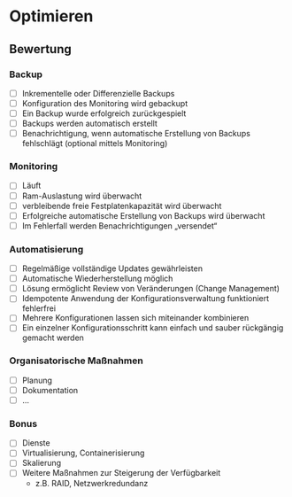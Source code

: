 # Optimieren

## Bewertung

### Backup

- [ ] Inkrementelle oder Differenzielle Backups
- [ ] Konfiguration des Monitoring wird gebackupt
- [ ] Ein Backup wurde erfolgreich zurückgespielt
- [ ] Backups werden automatisch erstellt
- [ ] Benachrichtigung, wenn automatische Erstellung von Backups fehlschlägt (optional mittels Monitoring)

### Monitoring

- [ ] Läuft
- [ ] Ram-Auslastung wird überwacht
- [ ] verbleibende freie Festplatenkapazität wird überwacht
- [ ] Erfolgreiche automatische Erstellung von Backups wird überwacht
- [ ] Im Fehlerfall werden Benachrichtigungen „versendet“

### Automatisierung

- [ ] Regelmäßige vollständige Updates gewährleisten
- [ ] Automatische Wiederherstellung möglich
- [ ] Lösung ermöglicht Review von Veränderungen (Change Management)
- [ ] Idempotente Anwendung der Konfigurationsverwaltung funktioniert fehlerfrei
- [ ] Mehrere Konfigurationen lassen sich miteinander kombinieren
- [ ] Ein einzelner Konfigurationsschritt kann einfach und sauber rückgängig gemacht werden

### Organisatorische Maßnahmen

- [ ] Planung
- [ ] Dokumentation
- [ ] …

### Bonus

- [ ] Dienste
- [ ] Virtualisierung, Containerisierung
- [ ] Skalierung
- [ ] Weitere Maßnahmen zur Steigerung der Verfügbarkeit
  - z.B. RAID, Netzwerkredundanz
